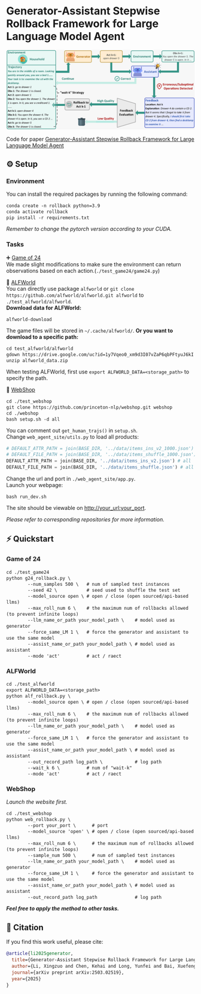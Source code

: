 # Generator-Assistant Stepwise Rollback Framework for Large Language Model Agent

![image not found](images/methodology.jpg)

Code for paper [Generator-Assistant Stepwise Rollback Framework for Large Language Model Agent](https://arxiv.org/abs/2503.02519)

## ⚙️ Setup

### Environment

You can install the required packages by running the following command:

```shell
conda create -n rollback python=3.9
conda activate rollback
pip install -r requirements.txt
```

_Remember to change the pytorch version according to your CUDA._

### Tasks

➕ [Game of 24](https://github.com/princeton-nlp/tree-of-thought-llm)  
We made slight modifications to make sure the environment can return observations based on each action.(```./test_game24/game24.py```)

🧹 [ALFWorld](https://github.com/alfworld/alfworld)  
You can directly use package ```alfworld``` or ```git clone https://github.com/alfworld/alfworld.git alfworld``` to ```./test_alfworld/alfworld```.  
__Download data for ALFWorld:__  

```shell
alfworld-download
```

The game files will be stored in ```~/.cache/alfworld/```. __Or you want to download to a specific path:__

```shell
cd test_alfworld/alfworld
gdown https://drive.google.com/uc?id=1y7Vqeo0_xm9d3I07vZaP6qbPFtyuJ6kI
unzip alfworld_data.zip
```

When testing ALFWorld, first use ```export ALFWORLD_DATA=<storage_path>``` to specify the path.

🛒 [WebShop](https://github.com/princeton-nlp/WebShop/tree/master)  

```shell
cd ./test_webshop
git clone https://github.com/princeton-nlp/webshop.git webshop
cd ./webshop
bash setup.sh -d all
```

You can comment out ```get_human_trajs()``` in ```setup.sh```.  
Change ```web_agent_site/utils.py``` to load all products:

```python
# DEFAULT_ATTR_PATH = join(BASE_DIR, '../data/items_ins_v2_1000.json')
# DEFAULT_FILE_PATH = join(BASE_DIR, '../data/items_shuffle_1000.json')
DEFAULT_ATTR_PATH = join(BASE_DIR, '../data/items_ins_v2.json') # all
DEFAULT_FILE_PATH = join(BASE_DIR, '../data/items_shuffle.json') # all
```

Change the url and port in ```./web_agent_site/app.py```.  
Launch your webpage:

```shell
bash run_dev.sh
```

The site should be viewable on [http://your_url:your_port](http://your_url:your_port).

_Please refer to corresponding repositories for more information._

## ⚡ Quickstart

### Game of 24

```shell
cd ./test_game24
python g24_rollback.py \
        --num_samples 500 \   # num of sampled test instances
        --seed 42 \           # seed used to shuffle the test set
        --model_source open \ # open / close (open sourced/api-based llms)
        --max_roll_num 6 \    # the maximum num of rollbacks allowed (to prevent infinite loops)
        --llm_name_or_path your_model_path \    # model used as generator
        --force_same_LM 1 \   # force the generator and assistant to use the same model
        --assist_name_or_path your_model_path \ # model used as assistant
        --mode 'act'          # act / raect
```

### ALFWorld

```shell
cd ./test_alfworld
export ALFWORLD_DATA=<storage_path>
python alf_rollback.py \
        --model_source open \ # open / close (open sourced/api-based llms)
        --max_roll_num 6 \    # the maximum num of rollbacks allowed (to prevent infinite loops)
        --llm_name_or_path your_model_path \    # model used as generator
        --force_same_LM 1 \   # force the generator and assistant to use the same model
        --assist_name_or_path your_model_path \ # model used as assistant
        --out_record_path log_path \            # log path
        --wait_k 6 \          # num of "wait-k"
        --mode 'act'          # act / raect
```

### WebShop

_Launch the website first._

```shell
cd ./test_webshop
python web_rollback.py \
        --port your_port \      # port
        --model_source 'open' \ # open / close (open sourced/api-based llms)
        --max_roll_num 6 \      # the maximum num of rollbacks allowed (to prevent infinite loops)
        --sample_num 500 \      # num of sampled test instances
        --llm_name_or_path your_model_path \    # model used as generator
        --force_same_LM 1 \     # force the generator and assistant to use the same model
        --assist_name_or_path your_model_path \ # model used as assistant
        --out_record_path log_path              # log path
```

___Feel free to apply the method to other tasks.___

## 🔗 Citation

If you find this work useful, please cite:

```bibtex
@article{li2025generator,
  title={Generator-Assistant Stepwise Rollback Framework for Large Language Model Agent},
  author={Li, Xingzuo and Chen, Kehai and Long, Yunfei and Bai, Xuefeng and Xu, Yong and Zhang, Min},
  journal={arXiv preprint arXiv:2503.02519},
  year={2025}
}
```
